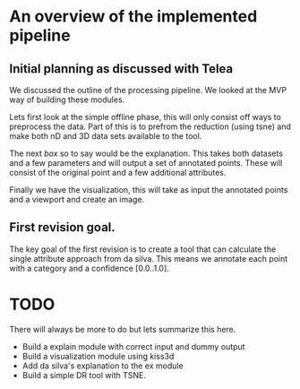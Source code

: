# An overview of the implemented pipeline

## Initial planning as discussed with Telea

We discussed the outline of the processing pipeline. We looked at the MVP way of building these modules.

Lets first look at the simple offline phase, this will only consist off ways to preprocess the data. Part of this is to prefrom the reduction (using tsne) and make both nD and 3D data sets available to the tool.

The next _box_ so to say would be the explanation. This takes both datasets and a few parameters and will output a set of annotated points. These will consist of the original point and a few additional attributes.

Finally we have the visualization, this will take as input the annotated points and a viewport and create an image.

## First revision goal.

The key goal of the first revision is to create a tool that can calculate the single attribute approach from da silva. This means we annotate each point with a category and a confidence [0.0..1.0].

# TODO

There will always be more to do but lets summarize this here.

- Build a explain module with correct input and dummy output
- Build a visualization module using kiss3d
- Add da silva's explanation to the ex module
- Build a simple DR tool with TSNE.
